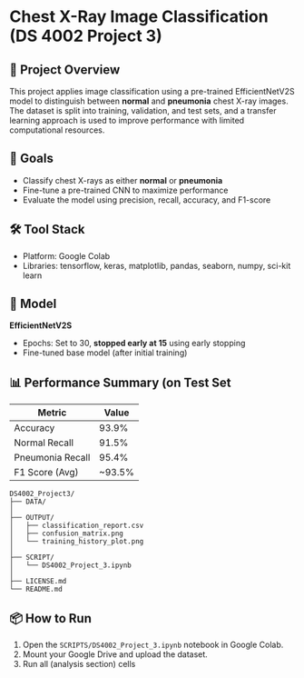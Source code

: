 # Chest X-Ray Image Classification (DS 4002 Project 3)

## 📌 Project Overview

This project applies image classification using a pre-trained EfficientNetV2S model to distinguish between **normal** and **pneumonia** chest X-ray images. The dataset is split into training, validation, and test sets, and a transfer learning approach is used to improve performance with limited computational resources.
  
## 🎯 Goals

- Classify chest X-rays as either **normal** or **pneumonia**
- Fine-tune a pre-trained CNN to maximize performance
- Evaluate the model using precision, recall, accuracy, and F1-score

## 🛠️ Tool Stack
- Platform: Google Colab
- Libraries: tensorflow, keras, matplotlib, pandas, seaborn, numpy, sci-kit learn
  
## 🧠 Model

**EfficientNetV2S**
- Epochs: Set to 30, **stopped early at 15** using early stopping
- Fine-tuned base model (after initial training)

## 📊 Performance Summary (on Test Set

| Metric            | Value     |
|-------------------|-----------|
| Accuracy          | 93.9%   |
| Normal Recall     | 91.5%     |
| Pneumonia Recall  | 95.4%     |
| F1 Score (Avg)    | ~93.5%    |


```
DS4002_Project3/
├── DATA/                        
│
├── OUTPUT/                      
│   ├── classification_report.csv
│   ├── confusion_matrix.png
│   └── training_history_plot.png
│
├── SCRIPT/                      
│   └── DS4002_Project_3.ipynb
│
├── LICENSE.md                   
└── README.md                    
```

## 📦 How to Run 

1. Open the `SCRIPTS/DS4002_Project_3.ipynb` notebook in Google Colab.
2. Mount your Google Drive and upload the dataset.
3. Run all (analysis section) cells 
